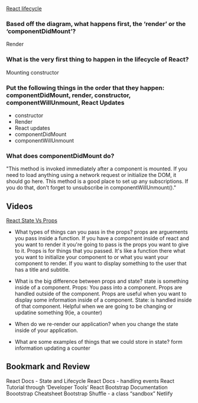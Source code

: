 [React lifecycle](https://medium.com/@joshuablankenshipnola/react-component-lifecycle-events-cb77e670a093)

### Based off the diagram, what happens first, the ‘render’ or the ‘componentDidMount’?
Render

### What is the very first thing to happen in the lifecycle of React?
Mounting constructor

### Put the following things in the order that they happen: componentDidMount, render, constructor, componentWillUnmount, React Updates
   * constructor
   * Render
   * React updates
   * componentDidMount
   * componentWillUnmount



### What does componentDidMount do?
"This method is invoked immediately after a component is mounted. If you need to load anything using a network request or initialize the DOM, it should go here. This method is a good place to set up any subscriptions. If you do that, don’t forget to unsubscribe in componentWillUnmount()."


## Videos
[React State Vs Props](https://www.youtube.com/watch?v=IYvD9oBCuJI)

* What types of things can you pass in the props?
props are arguements you pass inside a function. If you have a component inside of react and you want to render it you're going to pass is the props you want to give to it.
Props is for things that you passed. It's like a function there what you want to initialize your component to or what you want your component to render. 
If you want to display something to the user that has a title and subtitle. 

* What is the big difference between props and state?
state is something inside of a component.
Props: You pass into a component. Props are handled outside of the component.
Props are useful when you want to display some information inside of a component. 
State: is handled inside of that component.
Helpful when we are going to be changing or updatine something 9(ie, a counter)


* When do we re-render our application?
when you change the state inside of your application. 

* What are some examples of things that we could store in state?
form information
updating a counter

## Bookmark and Review
React Docs - State and Lifecycle
React Docs - handling events
React Tutorial through ‘Developer Tools’
React Bootstrap Documentation
Boootstrap Cheatsheet
Bootstrap Shuffle - a class “sandbox”
Netlify
